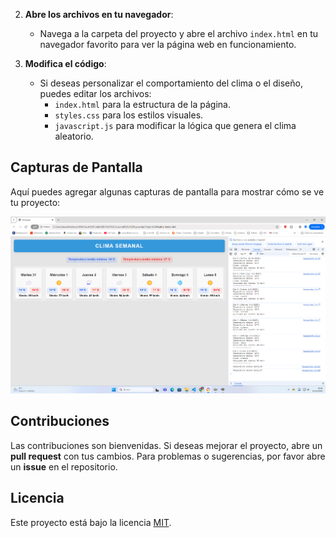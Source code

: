 2. **Abre los archivos en tu navegador**:
   - Navega a la carpeta del proyecto y abre el archivo `index.html` en tu navegador favorito para ver la página web en funcionamiento.

3. **Modifica el código**:
   - Si deseas personalizar el comportamiento del clima o el diseño, puedes editar los archivos:
     - `index.html` para la estructura de la página.
     - `styles.css` para los estilos visuales.
     - `javascript.js` para modificar la lógica que genera el clima aleatorio.

## Capturas de Pantalla

Aquí puedes agregar algunas capturas de pantalla para mostrar cómo se ve tu proyecto:

![Vista del proyecto](src/aplicacion-screenshoot.png)

## Contribuciones

Las contribuciones son bienvenidas. Si deseas mejorar el proyecto, abre un **pull request** con tus cambios. Para problemas o sugerencias, por favor abre un **issue** en el repositorio.

## Licencia

Este proyecto está bajo la licencia [MIT](LICENSE).
